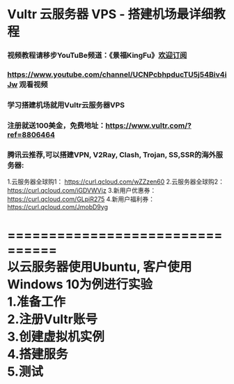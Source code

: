 # Vultr 云服务器 VPS - 搭建机场最详细教程
### 视频教程请移步YouTuBe频道：《景福KingFu》[欢迎订阅](https://www.youtube.com/channel/UCNPcbhpducTU5j54Biv4iJw?sub_confirmation=1)
### <https://www.youtube.com/channel/UCNPcbhpducTU5j54Biv4iJw>  观看视频  
### 学习搭建机场就用Vultr云服务器VPS  
### 注册就送100美金，免费地址：<https://www.vultr.com/?ref=8806464>
### 腾讯云推荐,可以搭建VPN, V2Ray, Clash, Trojan, SS,SSR的海外服务器:  
1.云服务器全球购1： https://curl.qcloud.com/wZZzen60
2.云服务器全球购2：https://curl.qcloud.com/iGDVWVjz
3.新用户优惠券： https://curl.qcloud.com/GLpiR275
4.新用户福利券：https://curl.qcloud.com/JmobD9yg


================================  
以云服务器使用Ubuntu, 客户使用Windows 10为例进行实验  
1.准备工作  
2.注册Vultr账号  
3.创建虚拟机实例  
4.搭建服务  
5.测试  
================================  
